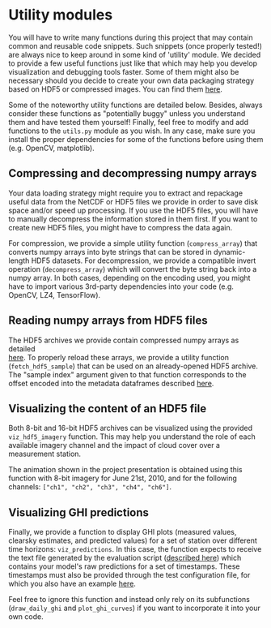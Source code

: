 # Utility modules

You will have to write many functions during this project that may contain common and reusable
code snippets. Such snippets (once properly tested!) are always nice to keep around in some
kind of 'utility' module. We decided to provide a few useful functions just like that which
may help you develop visualization and debugging tools faster. Some of them might also be 
necessary should you decide to create your own data packaging strategy based on HDF5 or
compressed images. You can find them [here](https://github.com/mila-iqia/ift6759/blob/master/projects/project1/utils.py).

Some of the noteworthy utility functions are detailed below. Besides, always consider these
functions as "potentially buggy" unless you understand them and have tested them yourself!
Finally, feel free to modify and add functions to the ``utils.py`` module as you wish. In
any case, make sure you install the proper dependencies for some of the functions before
using them (e.g. OpenCV, matplotlib).

## Compressing and decompressing numpy arrays

Your data loading strategy might require you to extract and repackage useful data from the
NetCDF or HDF5 files we provide in order to save disk space and/or speed up processing. If
you use the HDF5 files, you will have to manually decompress the information stored in them
first. If you want to create new HDF5 files, you might have to compress the data again.

For compression, we provide a simple utility function (``compress_array``) that converts
numpy arrays into byte strings that can be stored in dynamic-length HDF5 datasets. For
decompression, we provide a compatible invert operation (``decompress_array``) which will
convert the byte string back into a numpy array. In both cases, depending on the encoding
used, you might have to import various 3rd-party dependencies into your code (e.g. OpenCV,
LZ4, TensorFlow).

## Reading numpy arrays from HDF5 files

The HDF5 archives we provide contain compressed numpy arrays as detailed  
[here](https://github.com/mila-iqia/ift6759/blob/master/projects/project1/datasources.md).
To properly reload these arrays, we provide a utility function (``fetch_hdf5_sample``)
that can be used on an already-opened HDF5 archive. The "sample index" argument
given to that function corresponds to the offset encoded into the metadata dataframes
described [here](https://github.com/mila-iqia/ift6759/blob/master/projects/project1/dataframe.md).

## Visualizing the content of an HDF5 file

Both 8-bit and 16-bit HDF5 archives can be visualized using the provided ``viz_hdf5_imagery``
function. This may help you understand the role of each available imagery channel and the
impact of cloud cover over a measurement station.

The animation shown in the project presentation is obtained using this function with 8-bit
imagery for June 21st, 2010, and for the following channels: ``["ch1", "ch2", "ch3", "ch4", "ch6"]``. 

## Visualizing GHI predictions

Finally, we provide a function to display GHI plots (measured values, clearsky estimates,
and predicted values) for a set of station over different time horizons: ``viz_predictions``.
In this case, the function expects to receive the text file generated by the evaluation
script ([described here](https://github.com/mila-iqia/ift6759/blob/master/projects/project1/evaluation.md))
which contains your model's raw predictions for a set of timestamps. These timestamps must
also be provided through the test configuration file, for which you also have an example
[here](https://github.com/mila-iqia/ift6759/blob/master/projects/project1/dummy_test_cfg.json).

Feel free to ignore this function and instead only rely on its subfunctions (``draw_daily_ghi``
and ``plot_ghi_curves``) if you want to incorporate it into your own code.
